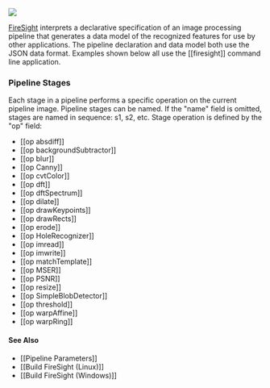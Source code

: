 <a href="https://github.com/firepick1/FirePick/wiki/Status"><img src="https://github.com/firepick1/FirePick/wiki/prototype.png"></a>

[FireSight](https://github.com/firepick1/FireSight/blob/master/README.md) interprets a declarative specification of an image processing pipeline that generates a data model of the recognized features for use by other applications. The pipeline declaration and data model both use the JSON data format. Examples shown below all use the [[firesight]] command line application.

### Pipeline Stages 
Each stage in a pipeline performs a specific operation on the current pipeline image. Pipeline stages can be named. If the "name" field is omitted, stages are named in sequence: s1, s2, etc. Stage operation is defined by the "op" field:
* [[op absdiff]]
* [[op backgroundSubtractor]]
* [[op blur]]
* [[op Canny]]
* [[op cvtColor]]
* [[op dft]]
* [[op dftSpectrum]]
* [[op dilate]]
* [[op drawKeypoints]]
* [[op drawRects]]
* [[op erode]]
* [[op HoleRecognizer]]
* [[op imread]]
* [[op imwrite]]
* [[op matchTemplate]]
* [[op MSER]]
* [[op PSNR]]
* [[op resize]]
* [[op SimpleBlobDetector]]
* [[op threshold]]
* [[op warpAffine]]
* [[op warpRing]]

#### See Also
* [[Pipeline Parameters]]
* [[Build FireSight (Linux)]]
* [[Build FireSight (Windows)]]